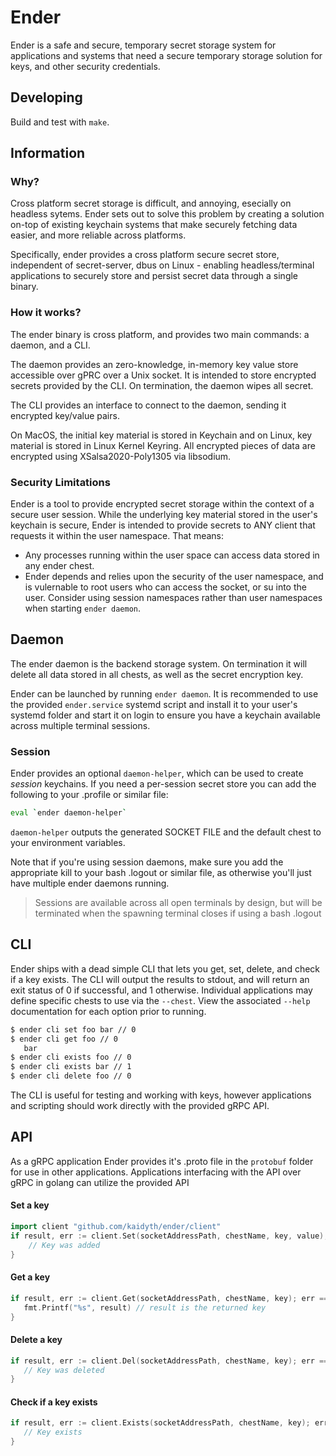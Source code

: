 # Ender

Ender is a safe and secure, temporary secret storage system for applications and systems that need a secure temporary storage solution for keys, and other security credentials.

## Developing

Build and test with `make`.

## Information

### Why?
Cross platform secret storage is difficult, and annoying, esecially on headless sytems. Ender sets out to solve this problem by creating a solution on-top of existing keychain systems that make securely fetching data easier, and more reliable across platforms.

Specifically, ender provides a cross platform secure secret store, independent of secret-server, dbus on Linux - enabling headless/terminal applications to securely store and persist secret data through a single binary.

### How it works?
The ender binary is cross platform, and provides two main commands: a daemon, and a CLI.

The daemon provides an zero-knowledge, in-memory key value store accessible over gPRC over a Unix socket. It is intended to store encrypted secrets provided by the CLI. On termination, the daemon wipes all secret.

The CLI provides an interface to connect to the daemon, sending it encrypted key/value pairs.

On MacOS, the initial key material is stored in Keychain and on Linux, key material is stored in Linux Kernel Keyring. All encrypted pieces of data are encrypted using XSalsa2020-Poly1305 via libsodium.

### Security Limitations
Ender is a tool to provide encrypted secret storage within the context of a secure user session. While the underlying key material stored in the user's keychain is secure, Ender is intended to provide secrets to ANY client that requests it within the user namespace. That means:

- Any processes running within the user space can access data stored in any ender chest.
- Ender depends and relies upon the security of the user namespace, and is vulernable to root users who can access the socket, or su into the user. Consider using session namespaces rather than user namespaces when starting `ender daemon`.

## Daemon
The ender daemon is the backend storage system. On termination it will delete all data stored in all chests, as well as the secret encryption key.

Ender can be launched by running `ender daemon`. It is recommended to use the provided `ender.service` systemd script and install it to your user's systemd folder and start it on login to ensure you have a keychain available across multiple terminal sessions.

### Session
Ender provides an optional `daemon-helper`, which can be used to create _session_ keychains. If you need a per-session secret store you can add the following to your .profile or similar file:

```bash
eval `ender daemon-helper`
```

`daemon-helper` outputs the generated SOCKET FILE and the default chest to your environment variables.

Note that if you're using session daemons, make sure you add the appropriate kill to your bash .logout or similar file, as otherwise you'll just have multiple ender daemons running.

> Sessions are available across all open terminals by design, but will be terminated when the spawning terminal closes if using a bash .logout

## CLI
Ender ships with a dead simple CLI that lets you get, set, delete, and check if a key exists. The CLI will output the results to stdout, and will return an exit status of 0 if successful, and 1 otherwise. Individual applications may define specific chests to use via the `--chest`. View the associated `--help` documentation for each option prior to running.

```bash
$ ender cli set foo bar // 0
$ ender cli get foo // 0
   bar
$ ender cli exists foo // 0
$ ender cli exists bar // 1
$ ender cli delete foo // 0
```

The CLI is useful for testing and working with keys, however applications and scripting should work directly with the provided gRPC API.

## API
As a gRPC application Ender provides it's .proto file in the `protobuf` folder for use in other applications. Applications interfacing with the API over gRPC in golang can utilize the provided API

#### Set a key
```go
import client "github.com/kaidyth/ender/client"
if result, err := client.Set(socketAddressPath, chestName, key, value); err == nil && result.Ok {
    // Key was added
}
```

#### Get a key
```go
if result, err := client.Get(socketAddressPath, chestName, key); err == nil {
   fmt.Printf("%s", result) // result is the returned key
}
```

#### Delete a key
```go
if result, err := client.Del(socketAddressPath, chestName, key); err == nil && result.Ok {
   // Key was deleted
}
```

#### Check if a key exists
```go
if result, err := client.Exists(socketAddressPath, chestName, key); err == nil && result.Exists {
   // Key exists
}
```